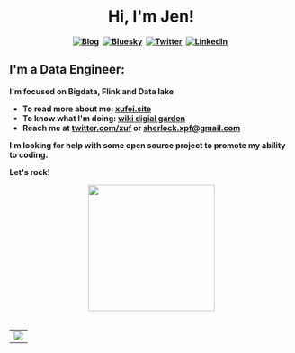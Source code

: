 <p>
  <h1 align="center"><b>Hi, I'm Jen!</h1>
</p>

<p align="center">
<a href="https://xufei.site"><img src="https://img.shields.io/badge/xufei.site-000000" alt="Blog" /></a>&nbsp;
<a href="[https://twitter.com/xuf95](https://bsky.app/profile/xufei.site)"><img src="https://img.shields.io/badge/Bluesky-0285FF?logo=bluesky&logoColor=fff" alt="Bluesky" /></a>&nbsp;
<a href="https://twitter.com/xuf95"><img src="https://img.shields.io/badge/X-%23000000.svg?logo=X&logoColor=white" alt="Twitter" /></a>&nbsp;
<a href="https://www.linkedin.com/in/xuf95/"><img src="https://img.shields.io/badge/LinkedIn-0077B5?logo=linkedin&logoColor=white" alt="LinkedIn" /></a>&nbsp;
<br/>

## I'm a Data Engineer:

I'm focused on **Bigdata,  Flink and Data lake**
 - To read more about me: [xufei.site](https://www.xufei.site/)
 - To know what I'm doing: [wiki digial garden](http://xufei.biz/)
 - Reach me at [twitter.com/xuf](https://twitter.com/home) or [sherlock.xpf@gmail.com](sherlock.xpf@gmail.com)

I’m looking for help with some open source project to promote my ability to coding.

Let's rock!

<div>
   <div align="center">
     <!-- Knock Code Pictures -->
     <picture >
       <source media="(prefers-color-scheme: dark)" srcset="https://cdn.jsdelivr.net/gh/sun0225SUN/sun0225SUN/assets/images/coding.gif" />
       <source media="(prefers-color-scheme: light)" srcset="https://cdn.jsdelivr.net/gh/sun0225SUN/sun0225SUN/assets/images/developer.svg" height="225px" />
       <img src="https://cdn.jsdelivr.net/gh/sun0225SUN/sun0225SUN/assets/images/coding.gif" />
     </picture>
   
   <!-- for beauty -->
   <div>&nbsp;</div>


</div>

<!-- Stats Card 
![Anurag's GitHub stats](https://github-readme-stats.vercel.app/api?username=xuf-95&show_icons=true&theme=radical)
-->
<!-- Award List 
![trophy](https://github-profile-trophy.vercel.app/?username=xuf-95&row=1&column=5&theme=juicyfresh&no-frame=true&no-bg=true)
-->
<!-- GitHub Activity Graph GitHub 活动图 -->
<table>
  <tr>
    <td>
      <picture>
        <source media="(prefers-color-scheme: dark)"  srcset="https://github-readme-activity-graph.vercel.app/graph?username=xuf-95&theme=tokyo-night" />
        <source media="(prefers-color-scheme: light)" srcset="https://github-readme-activity-graph.vercel.app/graph?username=xuf-95&theme=xcode" />
        <img src="https://github-readme-activity-graph.vercel.app/graph?username=xuf-95&theme=tokyo-night" />
      </picture>
  </tr>
</table>
